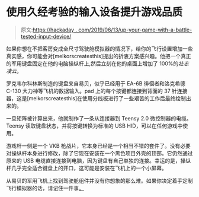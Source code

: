 # 使用久经考验的输入设备提升游戏品质

> 原文:[https://hackaday . com/2019/06/13/up-your-game-with-a-battle-tested-input-device/](https://hackaday.com/2019/06/13/up-your-game-with-a-battle-tested-input-device/)

如果你想在不把客房变成全尺寸驾驶舱模拟器的情况下，给你的飞行设置增加一些真实感，你可能会对[melkorscreatesthis]提出的折衷方案感兴趣。他把一个真正的军用键盘固定在他的电脑操纵杆上,然后立刻在他的桌面上增加了 100%的*壮志凌云*。

罗克韦尔科林斯制造的键盘来自易贝，似乎已经用于 EA-6B 徘徊者和洛克希德 C-130 大力神等飞机的数据输入。pad 上的每个按键都连接到背面的 37 针连接器，这是[melkorscreatesthis]在使用分线板进行了一些艰苦的工作后最终绘制出来的。

一旦矩阵被计算出来，他就制作了一条从连接器到 Teensy 2.0 微控制器的电缆。Teensy 读取键盘状态，并将按键转换为标准的 USB HID，可以在任何游戏中使用。

游戏杆一侧是一个 VKB 枪战片，它本身已经是一个相当不错的套件了。没有必要对操纵杆本身进行修改，除了它现在安装在一个黑色项目外壳的顶部。它仍然通过原来的 USB 电缆直接连接到电脑，因为键盘有自己单独的连接。幸运的是，操纵杆几乎完全适合键盘上的开口，这可能是安装在飞机上的一个小屏幕。

从易贝的军用飞机上找到驾驶舱组件并没有你想象的那么难。如果你决定着手定制飞行模拟器的话，请记住一件事[。](https://hackaday.com/2016/11/26/a-next-level-home-built-flight-simulator/)